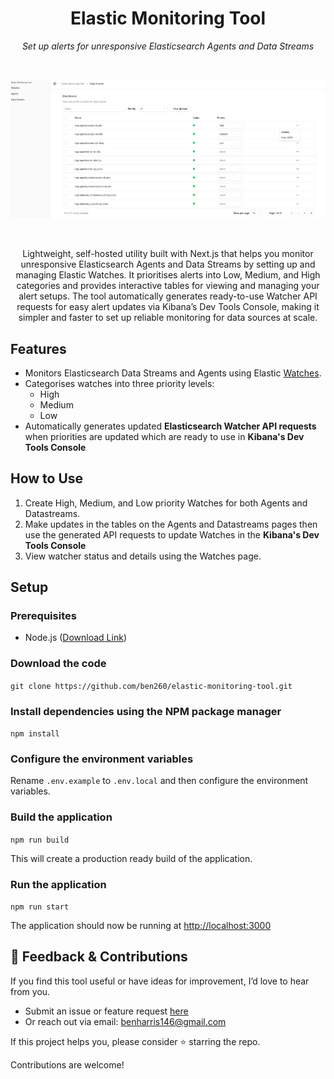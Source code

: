 <h1 align="center">Elastic Monitoring Tool</h1>
<p align="center"><em>Set up alerts for unresponsive Elasticsearch Agents and Data Streams</em></p>
<br>

![Demo](/datastreamspage.png 'Demo')

<br>
<p align="center">Lightweight, self-hosted utility built with Next.js that helps you monitor unresponsive Elasticsearch Agents and Data Streams by setting up and managing Elastic Watches. It prioritises alerts into Low, Medium, and High categories and provides interactive tables for viewing and managing your alert setups. The tool automatically generates ready-to-use Watcher API requests for easy alert updates via Kibana’s Dev Tools Console, making it simpler and faster to set up reliable monitoring for data sources at scale.</p>



## Features

- Monitors Elasticsearch Data Streams and Agents using Elastic [Watches](https://www.elastic.co/docs/explore-analyze/alerts-cases/watcher/how-watcher-works).
- Categorises watches into three priority levels:
  - High
  - Medium
  - Low
- Automatically generates updated **Elasticsearch Watcher API requests** when
  priorities are updated which are ready to use in **Kibana's Dev Tools Console**

## How to Use

1. Create High, Medium, and Low priority Watches for both Agents and Datastreams.
2. Make updates in the tables on the Agents and Datastreams pages then use the generated API requests to update Watches in the **Kibana's Dev Tools Console**
3. View watcher status and details using the Watches page.

## Setup

### Prerequisites

- Node.js ([Download Link](https://nodejs.org/en/download))

### Download the code

`git clone https://github.com/ben260/elastic-monitoring-tool.git`

### Install dependencies using the NPM package manager

`npm install`

### Configure the environment variables

Rename `.env.example` to `.env.local` and then configure the environment variables.

### Build the application

`npm run build`

This will create a production ready build of the application.

### Run the application

`npm run start`

The application should now be running at [http://localhost:3000](http://localhost:3000)

## 💬 Feedback & Contributions

If you find this tool useful or have ideas for improvement, I’d love to hear from you.

- Submit an issue or feature request [here](https://github.com/ben260/elastic-monitoring-tool/issues)
- Or reach out via email: benharris146@gmail.com

If this project helps you, please consider ⭐ starring the repo.

Contributions are welcome!
